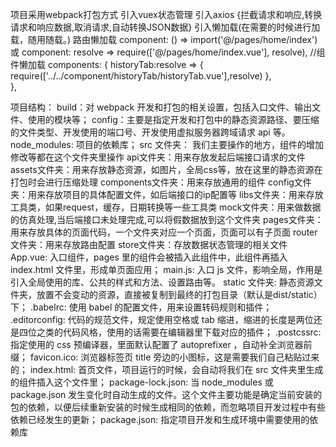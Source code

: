 项目采用webpack打包方式
引入vuex状态管理
引入axios   {拦截请求和响应,转换请求和响应数据,取消请求,自动转换JSON数据}
引入懒加载(在需要的时候进行加载，随用随载。)
路由懒加载
     component: () => import('@/pages/home/index')
     或
     component: resolve => require(['@/pages/home/index.vue'], resolve),
//组件懒加载
  components: {
    historyTab:resolve => {
    require(['../../component/historyTab/historyTab.vue'],resolve)
        },   
    },   

项目结构：
build：对 webpack 开发和打包的相关设置，包括入口文件、输出文件、使用的模块等；
config：主要是指定开发和打包中的静态资源路径、要压缩的文件类型、开发使用的端口号、开发使用虚拟服务器跨域请求 api 等。
node_modules: 项目的依赖库；
src 文件夹： 我们主要操作的地方，组件的增加修改等都在这个文件夹里操作
    api文件夹：用来存放发起后端接口请求的文件
    assets文件夹：用来存放静态资源，如图片，全局css等，放在这里的静态资源在打包时会进行压缩处理
    components文件夹：用来存放通用的组件
    config文件夹：用来存放项目的具体配置文件，如后端接口的ip配置等
    libs文件夹：用来存放工具类，如果request，缓存，日期转换等一些工具类
    mock文件夹：用来做数据的仿真处理,当后端接口未处理完成,可以将假数据放到这个文件夹
    pages文件夹：用来存放具体的页面代码，一个文件夹对应一个页面，页面可以有子页面
    router文件夹：用来存放路由配置
    store文件夹：存放数据状态管理的相关文件
    App.vue: 入口组件，pages 里的组件会被插入此组件中，此组件再插入 index.html 文件里，形成单页面应用；
    main.js: 入口 js 文件，影响全局，作用是引入全局使用的库、公共的样式和方法、设置路由等。
static 文件夹: 静态资源文件夹，放置不会变动的资源，直接被复制到最终的打包目录（默认是dist/static）下；
.babelrc: 使用 babel 的配置文件，用来设置转码规则和插件；
.editorconfig: 代码的规范文件，规定使用空格或 tab 缩进，缩进的长度是两位还是四位之类的代码风格，使用的话需要在编辑器里下载对应的插件；
.postcssrc: 指定使用的 css 预编译器，里面默认配置了 autoprefixer ，自动补全浏览器前缀；
favicon.ico: 浏览器标签页 title 旁边的小图标，这是需要我们自己粘贴过来的；
index.html: 首页文件，项目运行的时候，会自动将我们在 src 文件夹里生成的组件插入这个文件里；
package-lock.json: 当 node_modules 或 package.json 发生变化时自动生成的文件。这个文件主要功能是确定当前安装的包的依赖，以便后续重新安装的时候生成相同的依赖，而忽略项目开发过程中有些依赖已经发生的更新；
package.json: 指定项目开发和生成环境中需要使用的依赖库